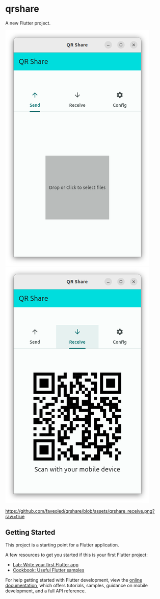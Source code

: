 # qrshare

A new Flutter project.

![QRShare send](https://github.com/faveoled/qrshare/blob/assets/qrshare_send.png?raw=true)
![QRShare receive](https://github.com/faveoled/qrshare/blob/assets/qrshare_receive.png?raw=true)


https://github.com/faveoled/qrshare/blob/assets/qrshare_receive.png?raw=true

## Getting Started

This project is a starting point for a Flutter application.

A few resources to get you started if this is your first Flutter project:

- [Lab: Write your first Flutter app](https://docs.flutter.dev/get-started/codelab)
- [Cookbook: Useful Flutter samples](https://docs.flutter.dev/cookbook)

For help getting started with Flutter development, view the
[online documentation](https://docs.flutter.dev/), which offers tutorials,
samples, guidance on mobile development, and a full API reference.
